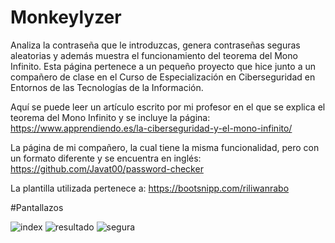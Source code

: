 # Monkeylyzer
Analiza la contraseña que le introduzcas, genera contraseñas seguras aleatorias y además muestra el funcionamiento del teorema del Mono Infinito. Esta página pertenece a un pequeño proyecto que hice junto a un compañero de clase en el Curso de Especialización en Ciberseguridad en Entornos de las Tecnologías de la Información.

Aquí se puede leer un artículo escrito por mi profesor en el que se explica el teorema del Mono Infinito y se incluye la página: https://www.apprendiendo.es/la-ciberseguridad-y-el-mono-infinito/

La página de mi compañero, la cual tiene la misma funcionalidad, pero con un formato diferente y se encuentra en inglés: https://github.com/Javat00/password-checker

La plantilla utilizada pertenece a: https://bootsnipp.com/riliwanrabo

#Pantallazos

![index](https://user-images.githubusercontent.com/73559776/116783495-48998d00-aa8f-11eb-9063-5432fdb78cf1.png)
![resultado](https://user-images.githubusercontent.com/73559776/116783502-4f280480-aa8f-11eb-95ac-2b46ba17be58.png)
![segura](https://user-images.githubusercontent.com/73559776/116783507-50593180-aa8f-11eb-8415-c530c975067d.png)
